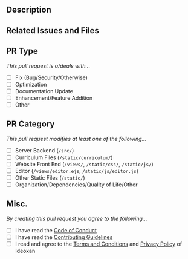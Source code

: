 <!-- 
    If your request is a work in progress, not fully complete, or can not be reviewed by the Ideoxan Dev Team yet, please select the Draft option.
    
    It takes us longer to review, verify, and merge large pull requests. If your PR deals with multiple categories, we suggest you split them up into smaller groups of commits
    
    Your PR, unless you are a bot of course, will be immediately be rejected if there is a forced commit added to the PR.
    
    We suggest you know a little bit about markdown so you can fill this PR request out properly. https://guides.github.com/features/mastering-markdown/
    
    If you have any questions about opening a pull request, reach out to us! We will be happy to help. 
-->

## Description
<!-- Place your description here! -->

## Related Issues and Files
<!-- Add any related issues (by tagging them with thier issue number) or files -->

## PR Type
*This pull request is a/deals with...*
- [ ] Fix (Bug/Security/Otherwise)
- [ ] Optimization
- [ ] Documentation Update
- [ ] Enhancement/Feature Addition
- [ ] Other

## PR Category
*This pull request modifies at least one of the following...*
- [ ] Server Backend (`/src/`)
- [ ] Curriculum Files (`/static/curriculum/`)
- [ ] Website Front End (`/views/`, `/static/css/`, `/static/js/`)
- [ ] Editor (`/views/editor.ejs`, `/static/js/editor.js`)
- [ ] Other Static Files (`/static/`)
- [ ] Organization/Dependencies/Quality of Life/Other

## Misc.
*By creating this pull request you agree to the following...*
- [ ] I have read the [Code of Conduct](https://github.com/ideoxan/ideoxan/blob/master/CODE_OF_CONDUCT.md)
- [ ] I have read the [Contributing Guidelines](https://github.com/ideoxan/ideoxan/blob/master/CONTRIBUTING.md)
- [ ] I read and agree to the [Terms and Conditions](https://ideoxan.com/tos) and [Privacy Policy](https://ideoxan.com/privacy) of Ideoxan
